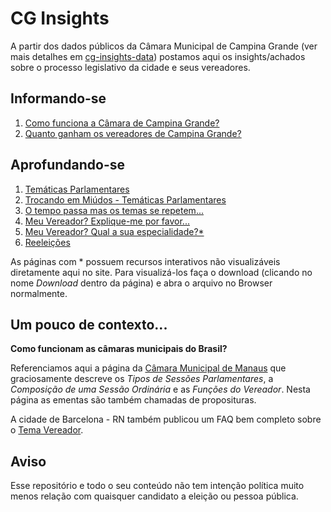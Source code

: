 # CG Insights

A partir dos dados públicos da Câmara Municipal de Campina Grande (ver mais detalhes em [cg-insights-data](https://github.com/augustoqm/cg-insights-data)) postamos aqui os insights/achados sobre o processo legislativo da cidade e seus vereadores.

## Informando-se

1. [Como funciona a Câmara de Campina Grande?](como_funciona.md) 
2. [Quanto ganham os vereadores de Campina Grande?](quanto_ganham.md)

## Aprofundando-se 

1. [Temáticas Parlamentares](tematicas_parlamentares.md)
2. [Trocando em Miúdos - Temáticas Parlamentares](temas_emdetalhes.md)
3. [O tempo passa mas os temas se repetem...](temas_no_tempo.md)
4. [Meu Vereador? Explique-me por favor...](vereador_expliqueme.md)
5. [Meu Vereador? Qual a sua especialidade?*](vereador_qualespecialidade.html)
6. [Reeleições](reeleicoes.md)

As páginas com * possuem recursos interativos não visualizáveis diretamente aqui no site. Para visualizá-los faça o download (clicando no nome *Download* dentro da página) e abra o arquivo no Browser normalmente.
 
## Um pouco de contexto...

**Como funcionam as câmaras municipais do Brasil?**

Referenciamos aqui a página da [Câmara Municipal de Manaus](http://www.cmm.am.gov.br/camara-municipal-de-manaus/a-camara/como-funciona/) que graciosamente descreve os *Tipos de Sessões Parlamentares*, a *Composição de uma Sessão Ordinária* e as *Funções do Vereador*. Nesta página as ementas são também chamadas de proposituras.

A cidade de Barcelona - RN também publicou um FAQ bem completo sobre o [Tema Vereador](http://www.barcelona.educ.ufrn.br/vereador.htm).

## Aviso
Esse repositório e todo o seu conteúdo não tem intenção política muito menos relação com quaisquer candidato a eleição ou pessoa pública.
